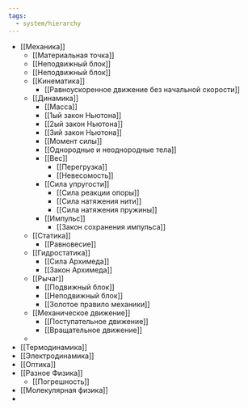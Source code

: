 ```yaml
---
tags:
  - system/hierarchy
---
```


- [[Механика]]
	- [[Материальная точка]]
	- [[Неподвижный блок]]
	- [[Неподвижный блок]]
	- [[Кинематика]]
		- [[Равноускоренное движение без начальной скорости]]
	- [[Динамика]]
		- [[Масса]]
		- [[1ый закон Ньютона]]
		- [[2ый закон Ньютона]]
		- [[3ий закон Ньютона]]
		- [[Момент силы]]
		- [[Однородные и неоднородные тела]]
		- [[Вес]]
			- [[Перегрузка]]
			- [[Невесомость]]
		- [[Сила упругости]]
			- [[Сила реакции опоры]]
			- [[Сила натяжения нити]]
			- [[Сила натяжения пружины]]
		- [[Импульс]]
			- [[Закон сохранения импульса]]
	- [[Статика]]
		- [[Равновесие]]
	- [[Гидростатика]]
		- [[Сила Архимеда]]
		- [[Закон Архимеда]]
	- [[Рычаг]]
		- [[Подвижный блок]]
		- [[Неподвижный блок]]
		- [[Золотое правило механики]]
	- [[Механическое движение]]
		- [[Поступательное движение]]
		- [[Вращательное движение]]
	- 
- [[Термодинамика]]
- [[Электродинамика]]
- [[Оптика]]
- [[Разное Физика]]
	- [[Погрешность]]
- [[Молекулярная физика]]
- 